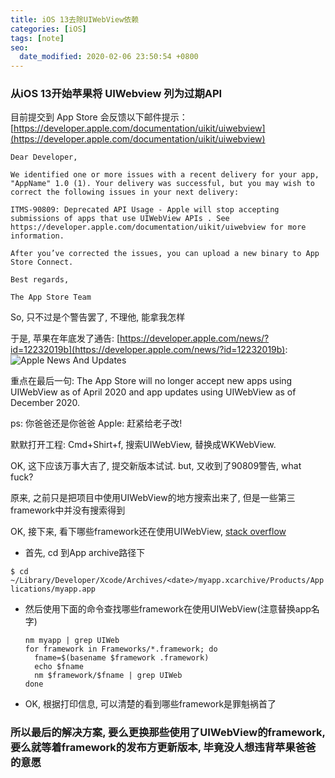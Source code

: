 ```yaml
---
title: iOS 13去除UIWebView依赖
categories: [iOS]
tags: [note]
seo:
  date_modified: 2020-02-06 23:50:54 +0800
---
```


### 从iOS 13开始苹果将 UIWebview 列为过期API
目前提交到 App Store 会反馈以下邮件提示：
[https://developer.apple.com/documentation/uikit/uiwebview](https://developer.apple.com/documentation/uikit/uiwebview)

```
Dear Developer,

We identified one or more issues with a recent delivery for your app, "AppName" 1.0 (1). Your delivery was successful, but you may wish to correct the following issues in your next delivery:

ITMS-90809: Deprecated API Usage - Apple will stop accepting submissions of apps that use UIWebView APIs . See https://developer.apple.com/documentation/uikit/uiwebview for more information.

After you’ve corrected the issues, you can upload a new binary to App Store Connect.

Best regards,

The App Store Team
```

So, 只不过是个警告罢了, 不理他, 能拿我怎样

于是, 苹果在年底发了通告: [https://developer.apple.com/news/?id=12232019b](https://developer.apple.com/news/?id=12232019b):
![Apple News And Updates](https://raw.githubusercontent.com/vinsent/vinsent.github.io/master/assets/img/post/2020-2-6-remove_uiwebview/apple_news_about_webview.png)

重点在最后一句: The App Store will no longer accept new apps using UIWebView as of April 2020 and app updates using UIWebView as of December 2020.

ps: 你爸爸还是你爸爸 Apple: 赶紧给老子改!

默默打开工程: Cmd+Shirt+f, 搜索UIWebView, 替换成WKWebView.

OK, 这下应该万事大吉了, 提交新版本试试.
but, 又收到了90809警告, what fuck?

原来, 之前只是把项目中使用UIWebView的地方搜索出来了, 但是一些第三framework中并没有搜索得到

OK, 接下来, 看下哪些framework还在使用UIWebView, [stack overflow](https://stackoverflow.com/questions/57722616/itms-90809-deprecated-api-usage-apple-will-stop-accepting-submissions-of-app)

* 首先, cd 到App archive路径下

 `$ cd ~/Library/Developer/Xcode/Archives/<date>/myapp.xcarchive/Products/Applications/myapp.app`


* 然后使用下面的命令查找哪些framework在使用UIWebView(注意替换app名字)

	```
	nm myapp | grep UIWeb
	for framework in Frameworks/*.framework; do
	  fname=$(basename $framework .framework)
	  echo $fname
	  nm $framework/$fname | grep UIWeb
	done
	```
* OK, 根据打印信息, 可以清楚的看到哪些framework是罪魁祸首了

### 所以最后的解决方案, 要么更换那些使用了UIWebView的framework, 要么就等着framework的发布方更新版本, 毕竟没人想违背苹果爸爸的意愿